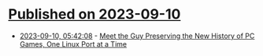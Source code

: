 # [Published on 2023-09-10](index.md)

* [2023-09-10, 05:42:08](https://lobste.rs/s/2eji2q/meet_guy_preserving_new_history_pc_games) - [Meet the Guy Preserving the New History of PC Games, One Linux Port at a Time](https://www.404media.co/meet-the-guy-preserving-the-new-history-of-pc-games-one-linux-port-at-a-time/)
